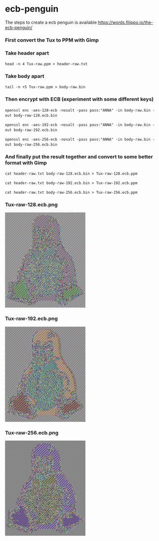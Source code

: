 # ecb-penguin

The steps to create a ecb penguin is available https://words.filippo.io/the-ecb-penguin/

### First convert the Tux to PPM with Gimp

### Take header apart
`head -n 4 Tux-raw.ppm > header-raw.txt`

### Take body apart
`tail -n +5 Tux-raw.ppm > body-raw.bin`

### Then encrypt with ECB (experiment with some different keys)
`openssl enc -aes-128-ecb -nosalt -pass pass:"ANNA" -in body-raw.bin -out body-raw-128.ecb.bin`

`openssl enc -aes-192-ecb -nosalt -pass pass:"ANNA" -in body-raw.bin -out body-raw-192.ecb.bin`

`openssl enc -aes-256-ecb -nosalt -pass pass:"ANNA" -in body-raw.bin -out body-raw-256.ecb.bin`

### And finally put the result together and convert to some better format with Gimp

`cat header-raw.txt body-raw-128.ecb.bin > Tux-raw-128.ecb.ppm`

`cat header-raw.txt body-raw-192.ecb.bin > Tux-raw-192.ecb.ppm`

`cat header-raw.txt body-raw-256.ecb.bin > Tux-raw-256.ecb.ppm`

### Tux-raw-128.ecb.png
![Tux-raw-128.ecb.png](./Tux-raw-128.ecb.png)

### Tux-raw-192.ecb.png
![Tux-raw-192.ecb.png](./Tux-raw-192.ecb.png)

### Tux-raw-256.ecb.png
![Tux-raw-256.ecb.png](./Tux-raw-256.ecb.png)
